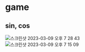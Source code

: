 # game


## sin, cos
![스크린샷 2023-03-09 오후 7 28 43](https://user-images.githubusercontent.com/50893303/223996970-7ee6262a-ae4d-45fd-8913-3ca92ad61458.png)
<br/>
![스크린샷 2023-03-09 오후 7 15 09](https://user-images.githubusercontent.com/50893303/223996978-55ce4f9f-5f26-4be6-9e6e-2b53f3c89741.png)
